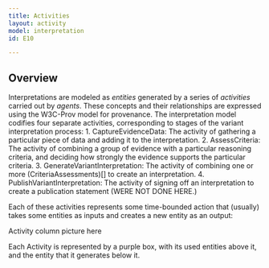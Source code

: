 ```yaml
---
title: Activities
layout: activity
model: interpretation
id: E10

---
```


Overview
--------

Interpretations are modeled as _entities_ generated by a series of _activities_ carried out by _agents_.  These concepts and their relationships are expressed using the W3C-Prov model for provenance. The interpretation model codifies four separate activities, corresponding to stages of the variant interpretation process:
    1. CaptureEvidenceData: The activity of gathering a particular piece of data and adding it to the interpretation.
    2. AssessCriteria: The activity of combining a group of evidence with a particular reasoning criteria, and deciding how strongly the evidence supports the particular criteria.
    3. GenerateVariantInterpretation: The activity of combining one or more (CriteriaAssessments)[] to create an interpretation.
    4. PublishVariantInterpretation: The activity of signing off an interpretation to create a publication statement (WERE NOT DONE HERE.)

Each of these activities represents some time-bounded action that (usually) takes some entities as inputs and creates a new entity as an output:

Activity column picture here

Each Activity is represented by a purple box, with its used entities above it, and the entity that it generates below it.
